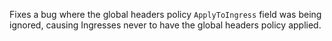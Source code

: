 Fixes a bug where the global headers policy `ApplyToIngress` field was being ignored, causing Ingresses never to have the global headers policy applied.
